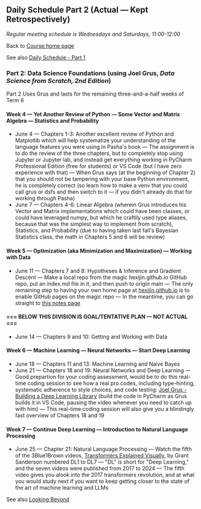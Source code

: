## Daily Schedule Part 2 (Actual &mdash; Kept Retrospectively)

*Regular meeting schedule is Wednesdays and Saturdays, 11:00-12:00*

Back to [Course home page](./index.html)

See also [Daily Schedule - Part 1](./daily_schedule_part1.html)

### Part 2: Data Science Foundations (using Joel Grus, *Data Science from Scratch, 2nd Edition*)

Part 2 Uses Grus and lasts for the remaining three-and-a-half weeks of Term 6

#### Week 4 &mdash; Yet Another Review of Python &mdash; Some Vector and Matrix Algebra &mdash; Statistics and Probability

* June 4 &mdash; Chapters 1-3: Another excellent review of Python and Matplotlib which will help systematize your understanding of the language features you were using in Pasha's book &mdash; The assignment is to do the review of the three chapters, but to completely stop using Jupyter or Jupyter lab, and instead get everything working in PyCharm Professional Edition (free for students) or VS Code (but I have zero experience with that) &mdash; When Grus says (at the beginning of Chapter 2) that you should not be tampering with your base Python environment, he is completely correct (so learn how to make a venv that you could call grus or dsfs and then switch to it &mdash; if you didn't already do that for working through Pasha)
* June 7 &mdash; Chapters 4-6: Linear Algebra (wherein Grus introduces his Vector and Matrix implementations which could have been classes, or could have leveraged numpy, but which he craftily used type aliases, because that was the simplest way to implement from scratch), Statistics, and Probability (due to having taken last fall's Bayesian Statistics class, the math in Chapters 5 and 6 will be review)

#### Week 5 &mdash; Optimization (aka Minimization and Maximization) &mdash; Working with Data

* June 11 &mdash; Chapters 7 and 8: Hypotheses &amp; Inference and Gradient Descent &mdash; Make a local repo from the magic hexijin.github.io GitHub repo, put an index.md file in it, and then push to origin main &mdash; The only remaining step to having your own home page at [hexijin.github.io](https://hexijin.github.io/index.html) is to enable GitHub pages on the magic repo &mdash; In the meantime, you can go straight to [this notes page](https://hexijin.github.io/scientific-data-analysis/hexi/index.html)

#### === BELOW THIS DIVISION IS GOAL/TENTATIVE PLAN &mdash; NOT ACTUAL ===

* June 14 &mdash; Chapters 9 and 10: Getting and Working with Data

#### Week 6 &mdash; Machine Learning &mdash; Neural Networks &mdash; Start Deep Learning

* June 18 &mdash; Chapters 11 and 13: Machine Learning and Naive Bayes
* June 21 &mdash; Chapters 18 and 19: Neural Networks and Deep Learning &mdash; Good prepartion for your coding assessment, would be to do this real-time coding session to see how a real pro codes, including type-hinting, systematic adherence to style choices, and code testing: [Joel Grus - Building a Deep Learning Library](https://joelgrus.com/2017/12/04/livecoding-madness-building-a-deep-learning-library/) (build the code in PyCharm as Grus builds it in VS Code, pausing the video whenever you need to catch up with him) &mdash; This real-time coding session will also give you a blindingly fast overview of Chapters 18 and 19

#### Week 7 &mdash; Continue Deep Learning &mdash; Introduction to Natural Language Processing

* June 25 &mdash; Chapter 21: Natural Language Processing &mdash; Watch the fifth of the 3Blue1Brown videos, [Transformers Explained Visually](https://youtu.be/wjZofJX0v4M), by Grant Sanderson numbered DL1 to DL7 &mdash; "DL" is short for "Deep Learning," and the seven videos were published from 2017 to 2024 &mdash; The fifth video gives you alook into the 2017 transformers revolution, and at what you would study next if you want to keep getting closer to the state of the art of machine learning and LLMs

See also [Looking Beyond](./looking_beyond.html)
